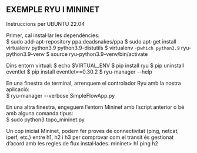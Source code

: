 ## EXEMPLE RYU I MININET ##
Instruccions per UBUNTU 22.04

Primer, cal instal·lar les dependències:  
$ sudo add-apt-repository ppa:deadsnakes/ppa
$ sudo apt-get install virtualenv python3.9 python3.9-distutils
$ virtualenv -p`which python3.9` ryu-python3.9-venv
$ source ryu-python3.9-venv/bin/activate

Dins entorn virtual:
$ echo $VIRTUAL_ENV 
$ pip install ryu
$ pip uninstall eventlet
$ pip install eventlet==0.30.2
$ ryu-manager --help

En una finestra de terminal, arrenquem el controlador Ryu amb la nostra aplicació:  
$ ryu-manager --verbose SimpleFlowApp.py

En una altra finestra, engeguem l’entorn Mininet amb l’script anterior o bé amb alguna comanda tipus:  
$ sudo python3 topo_mininet.py

Un cop iniciat Mininet, podem fer proves de connectivitat (ping, netcat, iperf, etc.) entre h1, h2 i h3 per comprovar com el trànsit és gestionat d’acord amb les regles de flux instal·lades.
mininet> h1 ping h2



